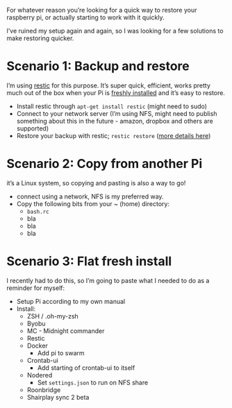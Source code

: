 For whatever reason you’re looking for a quick way to restore your raspberry pi, or actually starting to work with it quickly.

I’ve ruined my setup again and again, so I was looking for a few solutions to make restoring quicker.

# Scenario 1: Backup and restore

I’m using [restic](https://restic.net) for this purpose. It’s super quick, efficient, works pretty much out of the box when your Pi is [freshly installed](https://casey.berlin/raspberry-pi-101/) and it’s easy to restore.

* Install restic through ```apt-get install restic``` (might need to sudo)
* Connect to your network server (I’m using NFS, might need to publish something about this in the future - amazon, dropbox and others are supported)
* Restore your backup with restic; ```restic restore``` ([more details here](https://restic.readthedocs.io/en/stable/050_restore.html#restoring-from-a-snapshot))

# Scenario 2: Copy from another Pi

it’s a Linux system, so copying and pasting is also a way to go!

* connect using a network, NFS is my preferred way.
* Copy the following bits from your ~ (home) directory:
	* `bash.rc` 
	* bla
	* bla
	* bla

# Scenario 3: Flat fresh install

I recently had to do this, so I’m going to paste what I needed to do as a reminder for myself:

* Setup Pi according to my own manual
* Install:
	* ZSH / .oh-my-zsh
	* Byobu
	* MC - Midnight commander
	* Restic
	* Docker
		* Add pi to swarm
	* Crontab-ui
		* Add starting of crontab-ui to itself
	* Nodered 
		* Set `settings.json` to run on NFS share
	* Roonbridge
	* Shairplay sync 2 beta